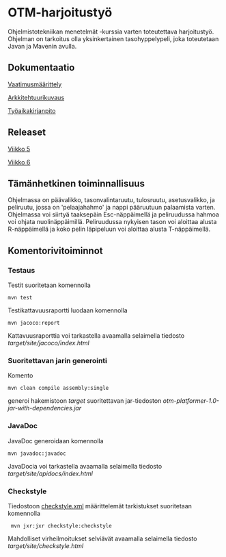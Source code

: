 # OTM-harjoitustyö
Ohjelmistotekniikan menetelmät -kurssia varten toteutettava harjoitustyö. Ohjelman on tarkoitus olla yksinkertainen tasohyppelypeli, joka toteutetaan Javan ja Mavenin avulla.
## Dokumentaatio
[Vaatimusmäärittely](https://github.com/Tubaias/otm-harjoitustyo/blob/master/dokumentaatio/vaatimusmaarittely.md)  

[Arkkitehtuurikuvaus](https://github.com/Tubaias/otm-harjoitustyo/blob/master/dokumentaatio/arkkitehtuuri.md)  

[Työaikakirjanpito](https://github.com/Tubaias/otm-harjoitustyo/blob/master/dokumentaatio/tuntikirjanpito.md)

## Releaset

[Viikko 5](https://github.com/Tubaias/otm-harjoitustyo/releases/tag/viikko5)

[Viikko 6](https://github.com/Tubaias/otm-harjoitustyo/releases/tag/viikko6)

## Tämänhetkinen toiminnallisuus
Ohjelmassa on päävalikko, tasonvalintaruutu, tulosruutu, asetusvalikko, ja peliruutu, jossa on 'pelaajahahmo' ja nappi pääruutuun palaamista varten. Ohjelmassa voi siirtyä taaksepäin Esc-näppäimellä ja peliruudussa hahmoa voi ohjata nuolinäppäimillä. Peliruudussa nykyisen tason voi aloittaa alusta R-näppäimellä ja koko pelin läpipeluun voi aloittaa alusta T-näppäimellä.

## Komentorivitoiminnot

### Testaus

Testit suoritetaan komennolla

```
mvn test
```

Testikattavuusraportti luodaan komennolla

```
mvn jacoco:report
```

Kattavuusraporttia voi tarkastella avaamalla selaimella tiedosto _target/site/jacoco/index.html_

### Suoritettavan jarin generointi

Komento

```
mvn clean compile assembly:single
```

generoi hakemistoon _target_ suoritettavan jar-tiedoston _otm-platformer-1.0-jar-with-dependencies.jar_

### JavaDoc

JavaDoc generoidaan komennolla

```
mvn javadoc:javadoc
```

JavaDocia voi tarkastella avaamalla selaimella tiedosto _target/site/apidocs/index.html_

### Checkstyle

Tiedostoon [checkstyle.xml](https://github.com/Tubaias/otm-harjoitustyo/blob/master/checkstyle.xml) määrittelemät tarkistukset suoritetaan komennolla

```
 mvn jxr:jxr checkstyle:checkstyle
```

Mahdolliset virheilmoitukset selviävät avaamalla selaimella tiedosto _target/site/checkstyle.html_

